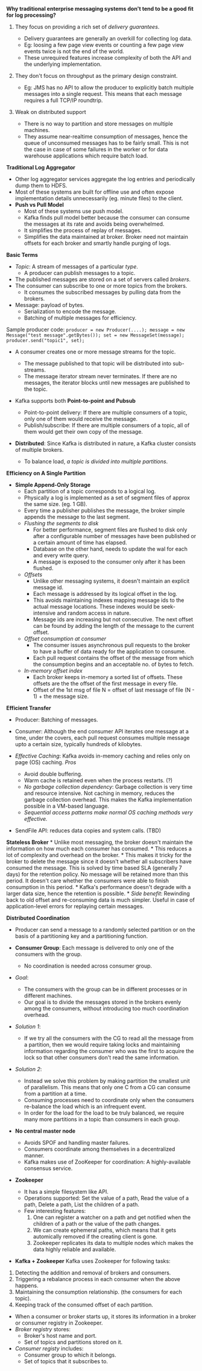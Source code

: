 **Why traditional enterprise messaging systems don't tend to be a good fit for log processing?**
1. They focus on providing a rich set of *delivery guarantees*.
    * Delivery guarantees are generally an overkill for collecting log data.
    * Eg: loosing a few page view events or counting a few page view events twice is not the end of the world.
    * These unrequired features increase complexity of both the API and the underlying implementation.

2. They don't focus on throughput as the primary design constraint.
    * Eg: JMS has no API to allow the producer to explicitly batch multiple messages into a single request. This means that each message requires a full TCP/IP roundtrip.

3. Weak on distributed support
    * There is no way to partition and store messages on multiple machines.
    * They assume near-realtime consumption of messages, hence the queue of unconsumed messages has to be fairly small. This is not the case in case of some failures in the worker or for data warehouse applications which require batch load.

**Traditional Log Aggregator**
* Other log aggregator services aggregate the log entries and periodically dump them to HDFS.
* Most of these systems are built for offline use and often expose implementation details unnecessarily (eg. minute files) to the client.
* **Push vs Pull Model**
    * Most of these systems use push model.
    * Kafka finds pull model better because the consumer can consume the messages at its rate and avoids being overwhelmed.
    * It simplifies the process of replay of messages.
    * Simplifies the data maintained at broker. Broker need not maintain offsets for each broker and smartly handle purging of logs.

**Basic Terms**
* *Topic*: A stream of messages of a particular *type*.
    * A producer can publish messages to a topic.
* The published messages are stored on a set of servers called *brokers*.
* The consumer can subscribe to one or more topics from the brokers.
    * It consumes the subscribed messages by pulling data from the brokers.
* Message: payload of bytes.
    * Serialization to encode the message.
    * Batching of multiple messages for efficiency.

Sample producer code:
`
    producer = new Producer(....);
    message = new Message("test message".getBytes());
    set = new MessageSet(message);
    producer.send("topic1", set);
`

* A consumer creates one or more message streams for the topic.
    * The message published to that topic will be distributed into sub-streams.
    * The message iterator stream never terminates. If there are no messages, the iterator blocks until new messages are published to the topic.
* Kafka supports both **Point-to-point and Pubsub**
    * Point-to-point delivery: If there are multiple consumers of a topic, only one of them would receive the message.
    * Publish/subscribe: If there are multiple consumers of a topic, all of them would get their own copy of the message.

* **Distributed**: Since Kafka is distributed in nature, a Kafka cluster consists of multiple brokers.
    * To balance load, *a topic is divided into multiple partitions*.

**Efficiency on A Single Partition**

* **Simple Append-Only Storage**
    * Each partition of a topic corresponds to a logical log.
    * Physically a log is implemented as a set of segment files of approx the same size. (eg. 1 GB).
    * Every time a publisher publishes the message, the broker simple appends the message to the last segment.
    * *Flushing the segments to disk*
        * For better performance, segment files are flushed to disk only after a configurable number of messages have been published or a certain amount of time has elapsed.
        * Database on the other hand, needs to update the wal for each and every write query.
        * A message is exposed to the consumer only after it has been flushed.
    * *Offsets*
        * Unlike other messaging systems, it doesn't maintain an explicit message id.
        * Each message is addressed by its logical offset in the log.
        * This avoids maintaining indexes mapping message ids to the actual message locations. These indexes would be seek-intensive and random access in nature.
        * Message ids are increasing but not consecutive. The next offset can be found by adding the length of the message to the current offset.
    * *Offset consumption at consumer*
        * The consumer issues asynchronous pull requests to the broker to have a buffer of data ready for the application to consume.
        * Each pull request contains the offset of the message from which the consumption begins and an acceptable no. of bytes to fetch.
    * *In-memory offset index*
        * Each broker keeps in-memory a sorted list of offsets. These offsets are the the offset of the first message in every file.
        * Offset of the 1st msg of file N = offset of last message of file (N - 1) + the message size. 

**Efficient Transfer**
* Producer: Batching of messages.
* Consumer: Although the end consumer API iterates one message at a time, under the covers, each pull request consumes multiple message upto a certain size, typically hundreds of kilobytes.

* *Effective Caching*: Kafka avoids in-memory caching and relies only on page (OS) caching.
*Pros*
    * Avoid double buffering.
    * Warm cache is retained even when the process restarts. (?)
    * *No garbage collection dependency*: Garbage collection is very time and resource intensive. Not caching in memory, reduces the garbage collection overhead. This makes the Kafka implementation possible in a VM-based language.
    * *Sequential access patterns make normal OS caching methods very effective.*

* SendFile API: reduces data copies and system calls. (TBD)

**Stateless Broker**
    * Unlike most messaging, the broker doesn't maintain the information on how much each consumer has consumed.
    * This reduces a lot of complexity and overhead on the broker.
    * This makes it tricky for the broker to delete the message since it doesn't whether all subscribers have consumed the message. This is solved by time based SLA (generally 7 days) for the retention policy. No message will be retained more than this period. It doesn't care whether the consumers were able to finish consumption in this period.
    * Kafka's performance doesn't degrade with a larger data size, hence the retention is possible.
    * *Side benefit*: 
        Rewinding back to old offset and re-consuming data is much simpler. Useful in case of application-level errors for replaying certain messages.

**Distributed Coordination**
* Producer can send a message to a randomly selected partition or on the basis of a partitioning key and a partitioning function.

* **Consumer Group**: Each message is delivered to only one of the consumers with the group.
    * No coordination is needed across consumer group.
* *Goal*: 
    * The consumers with the group can be in different processes or in different machines.
    * Our goal is to divide the messages stored in the brokers evenly among the consumers, without introducing too much coordination overhead.
* *Solution 1*:
    * If we try all the consumers with the CG to read all the message from a partition, then we would require taking locks and maintaining information regarding the consumer who was the first to acquire the lock so that other consumers don't read the same information.
* *Solution 2*:
    * Instead we solve this problem by making partition the smallest unit of parallelism. This means that only one C from a CG can consume from a partition at a time.
    * Consuming processes need to coordinate only when the consumers re-balance the load which is an infrequent event.
    * In order for the load for the load to be truly balanced, we require many more partitions in a topic than consumers in each group. 

* **No central master node**
    * Avoids SPOF and handling master failures.
    * Consumers coordinate among themselves in a decentralized manner. 
    * Kafka makes use of ZooKeeper for coordination: A highly-available consensus service.

* **Zookeeper**
    * It has a simple filesystem like API.
    * Operations supported: Set the value of a path, Read the value of a path, Delete a path, List the children of a path.
    * Few interesting features:
        1. One can register a watcher on a path and get notified when the children of a path or the value of the path changes.
        2. We can create ephemeral paths, which means that it gets automically removed if the creating client is gone.
        3. Zookeeper replicates its data to multiple nodes which makes the data highly reliable and available.

* **Kafka + Zookeeper**
Kafka uses Zookeeper for following tasks:
1. Detecting the addition and removal of brokers and consumers.
2. Triggering a rebalance process in each consumer when the above happens.
3. Maintaining the consumption relationship. (the consumers for each topic).
4. Keeping track of the consumed offset of each partition.

* When a consumer or broker starts up, it stores its information in a broker or consumer registry in Zookeeper.
* *Broker registry* stores:
    * Broker's host name and port.
    * Set of topics and partitions stored on it.
* *Consumer registy* includes:
    * Consumer group to which it belongs.
    * Set of topics that it subscribes to.